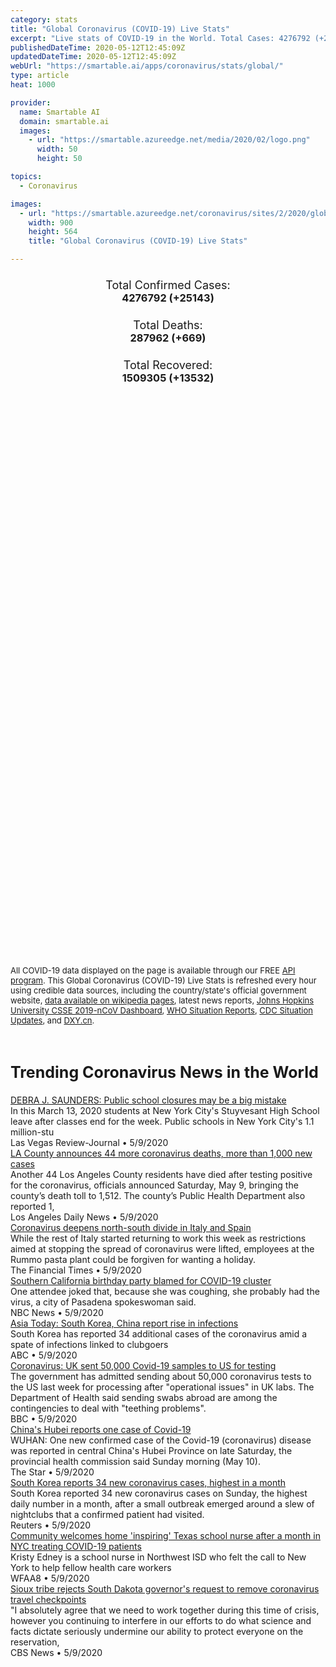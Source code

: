 ```yaml
---
category: stats
title: "Global Coronavirus (COVID-19) Live Stats"
excerpt: "Live stats of COVID-19 in the World. Total Cases: 4276792 (+25143), Deaths: 287962 (+669), Recoveries: 1509305(+13532)."
publishedDateTime: 2020-05-12T12:45:09Z
updatedDateTime: 2020-05-12T12:45:09Z
webUrl: "https://smartable.ai/apps/coronavirus/stats/global/"
type: article
heat: 1000

provider:
  name: Smartable AI
  domain: smartable.ai
  images:
    - url: "https://smartable.azureedge.net/media/2020/02/logo.png"
      width: 50
      height: 50

topics:
  - Coronavirus

images:
  - url: "https://smartable.azureedge.net/coronavirus/sites/2/2020/global.jpg"
    width: 900
    height: 564
    title: "Global Coronavirus (COVID-19) Live Stats"

---
```

<div class="total-stats" style="text-align: center;">
    <h3>
	    <div style="font-size: 18px; font-weight: 400;">Total Confirmed Cases:</div>
	    4276792 (<span class='red'>+25143</span>)
    </h3>
    <h3>
	    <div style="font-size: 18px; font-weight: 400;">Total Deaths:</div>
	    287962 (<span class='red'>+669</span>)
    </h3>
    <h3>
	    <div style="font-size: 18px; font-weight: 400;">Total Recovered:</div>
	    1509305 (<span class='green'>+13532</span>)
    </h3>
</div>

<script type="text/javascript" src="https://www.gstatic.com/charts/loader.js"></script>

<div id="time_series_chart" style="width: 100%; height: 400px;"></div>
<script type="text/javascript">
  google.charts.load('current', {'packages':['corechart']});
  google.charts.setOnLoadCallback(drawChart);
  function drawChart() {
    var data = google.visualization.arrayToDataTable([
      ['Date', 'Total Cases', 'Total Deaths', 'Total Recovered'],
      ['1/22/2020', 554, 17, 28],['1/23/2020', 653, 18, 30],['1/24/2020', 941, 26, 36],['1/25/2020', 1434, 42, 39],['1/26/2020', 2118, 56, 52],['1/27/2020', 2927, 82, 61],['1/28/2020', 5578, 131, 107],['1/29/2020', 6166, 133, 126],['1/30/2020', 8233, 171, 143],['1/31/2020', 9927, 213, 222],['2/1/2020', 12037, 259, 284],['2/2/2020', 16787, 362, 471],['2/3/2020', 19881, 426, 623],['2/4/2020', 23892, 492, 852],['2/5/2020', 27635, 564, 1121],['2/6/2020', 30794, 634, 1487],['2/7/2020', 34391, 719, 2011],['2/8/2020', 37120, 806, 2614],['2/9/2020', 40150, 906, 3244],['2/10/2020', 42762, 1013, 3944],['2/11/2020', 44802, 1113, 4683],['2/12/2020', 45221, 1118, 5151],['2/13/2020', 60368, 1371, 6295],['2/14/2020', 66885, 1523, 8054],['2/15/2020', 69030, 1666, 9395],['2/16/2020', 71224, 1770, 10865],['2/17/2020', 73258, 1868, 12583],['2/18/2020', 75136, 2007, 14352],['2/19/2020', 75639, 2122, 16121],['2/20/2020', 76197, 2247, 18178],['2/21/2020', 76819, 2251, 18890],['2/22/2020', 78572, 2458, 22886],['2/23/2020', 78958, 2469, 23394],['2/24/2020', 79561, 2629, 25228],['2/25/2020', 80406, 2708, 27906],['2/26/2020', 81379, 2770, 30387],['2/27/2020', 82736, 2814, 33280],['2/28/2020', 84102, 2872, 36714],['2/29/2020', 85999, 2941, 39785],['3/1/2020', 88356, 2996, 42719],['3/2/2020', 90293, 3085, 45605],['3/3/2020', 92824, 3160, 48231],['3/4/2020', 95097, 3254, 51173],['3/5/2020', 97859, 3348, 53799],['3/6/2020', 101759, 3460, 55867],['3/7/2020', 105796, 3558, 58361],['3/8/2020', 109758, 3802, 60714],['3/9/2020', 113471, 3988, 62514],['3/10/2020', 118139, 4262, 64406],['3/11/2020', 125774, 4611, 67010],['3/12/2020', 134155, 4976, 69079],['3/13/2020', 145731, 5436, 72505],['3/14/2020', 156873, 5839, 75893],['3/15/2020', 168668, 6516, 77708],['3/16/2020', 182807, 7171, 79832],['3/17/2020', 198674, 7989, 82706],['3/18/2020', 219190, 8966, 85729],['3/19/2020', 245687, 10047, 88425],['3/20/2020', 276386, 11419, 91929],['3/21/2020', 308268, 13073, 95621],['3/22/2020', 339251, 14721, 99048],['3/23/2020', 381628, 16555, 101556],['3/24/2020', 423197, 18924, 108468],['3/25/2020', 472164, 21316, 114588],['3/26/2020', 533644, 24090, 122334],['3/27/2020', 597501, 27375, 131107],['3/28/2020', 665002, 30854, 139541],['3/29/2020', 737292, 34525, 148096],['3/30/2020', 798302, 38268, 160899],['3/31/2020', 869454, 42725, 172531],['4/1/2020', 952771, 47787, 194713],['4/2/2020', 1031327, 53664, 211805],['4/3/2020', 1113671, 59390, 226513],['4/4/2020', 1194673, 65238, 246752],['4/5/2020', 1267735, 69973, 262634],['4/6/2020', 1338712, 75318, 284387],['4/7/2020', 1414326, 82609, 300646],['4/8/2020', 1500008, 88960, 328788],['4/9/2020', 1585405, 96185, 355165],['4/10/2020', 1680140, 103299, 377401],['4/11/2020', 1756993, 109372, 404474],['4/12/2020', 1854028, 114771, 435166],['4/13/2020', 1924537, 120225, 457636],['4/14/2020', 1999887, 127273, 493610],['4/15/2020', 2080939, 135079, 510922],['4/16/2020', 2176752, 143552, 548174],['4/17/2020', 2266531, 154821, 566644],['4/18/2020', 2343146, 161474, 593739],['4/19/2020', 2421344, 165969, 620803],['4/20/2020', 2495422, 171256, 647153],['4/21/2020', 2568640, 178042, 681610],['4/22/2020', 2646686, 184795, 708870],['4/23/2020', 2734566, 191441, 737543],['4/24/2020', 2832547, 197889, 786066],['4/25/2020', 2926221, 203740, 833231],['4/26/2020', 2999132, 207389, 877022],['4/27/2020', 3069410, 212101, 916866],['4/28/2020', 3144395, 218224, 952107],['4/29/2020', 3223810, 228560, 995771],['4/30/2020', 3309963, 234269, 1033606],['5/1/2020', 3393481, 239302, 1070466],['5/2/2020', 3483205, 244858, 1110695],['5/3/2020', 3564075, 248556, 1142380],['5/4/2020', 3640979, 252726, 1183660],['5/5/2020', 3721548, 258245, 1218567],['5/6/2020', 3816803, 264918, 1277832],['5/7/2020', 3913723, 270537, 1317352],['5/8/2020', 4010649, 276018, 1358428],['5/9/2020', 4097330, 280282, 1411984],['5/10/2020', 4176646, 283728, 1462759],['5/11/2020', 4251649, 287293, 1495773],['5/12/2020', 4276792, 287962, 1509305],
    ]);
    var options = {
      curveType: 'none',
      chartArea: {'width': '80%', 'height': '80%'},
      legend: { position: 'top' },
      lineWidth: 5,
      colors: ['#f60109', '#444444', '#81B71F']
    };
    var chart = new google.visualization.LineChart(document.getElementById('time_series_chart'));
    chart.draw(data, options);
  }
</script>

<div id="geo_chart" style="width: 100%; height: 500px;"></div>
<script type="text/javascript">
  google.charts.load('current', {
    'packages':['geochart'],
    'mapsApiKey': 'AIzaSyDk1HhVhLaveyKrUhhHZ5YwzIpEcbdal6U'
  });
  google.charts.setOnLoadCallback(drawRegionsMap);
  function drawRegionsMap() {
    var data = google.visualization.arrayToDataTable([
      ['Location', 'Total Cases', 'Total Deaths'],
      ["Afghanistan", 4963, 127],["Albania", 876, 31],["Algeria", 5891, 507],["Andorra", 755, 48],["Angola", 45, 2],["Anguilla", 3, 0],["Antigua and Barbuda", 25, 3],["Argentina", 6278, 314],["Armenia", 3538, 47],["Aruba", 101, 3],["Australia", 6971, 97],["Austria", 15961, 623],["Azerbaijan", 2589, 32],["Bahamas", 93, 11],["Bahrain", 5409, 9],["Bangladesh", 16660, 250],["Barbados", 84, 7],["Belarus", 23906, 135],["Belgium", 53779, 8761],["Belize", 18, 2],["Benin", 327, 2],["Bermuda", 119, 8],["Bhutan", 11, 0],["Bolivia", 2831, 122],["Bosnia and Herzegovina", 2158, 117],["Botswana", 24, 1],["Brazil", 169594, 11653],["British Virgin Islands", 7, 1],["Brunei", 141, 1],["Bulgaria", 2004, 93],["Burkina Faso", 760, 50],["Burma", 180, 6],["Cabo Verde", 267, 2],["Cambodia", 122, 0],["Cameroon", 2689, 125],["Canada", 71264, 5116],["Cape Verde", 1, 0],["CAR", 1, 0],["Cayman Islands", 84, 1],["Central African Republic", 143, 0],["Chad", 322, 31],["Channel Islands", 546, 41],["Chile", 30063, 323],["China", 84012, 4637],["Colombia", 11613, 479],["Costa Rica", 801, 7],["Cote d'Ivoire", 1730, 21],["Croatia", 2207, 91],["Cruise Ship: Diamond Princess", 712, 13],["Cuba", 1783, 77],["Curacao", 16, 1],["Cyprus", 901, 16],["Czechia", 8177, 283],["Democratic Republic of the Congo", 1024, 41],["Denmark", 10591, 533],["Djibouti", 1227, 3],["Dominica", 16, 0],["Dominican Republic", 10634, 393],["East Timor", 1, 0],["Ecuador", 30298, 2145],["Egypt", 9746, 533],["El Salvador", 998, 18],["Equatorial Guinea", 439, 4],["Eritrea", 39, 0],["Estonia", 1746, 61],["Eswatini", 175, 2],["Ethiopia", 261, 5],["Faeroe Islands", 187, 0],["Faroe Islands", 187, 0],["Fench Guiana", 5, 0],["Fiji", 18, 0],["Finland", 6003, 275],["France", 177423, 26643],["French Guiana", 144, 1],["French Polynesia", 60, 0],["Gabon", 802, 9],["Gambia", 22, 1],["Georgia", 639, 11],["Germany", 172626, 7661],["Ghana", 5127, 22],["Gibraltar", 147, 0],["Greece", 2726, 151],["Greenland", 11, 0],["Grenada", 21, 0],["Guadeloupe", 154, 13],["United States", 1376229, 81535],["Guatemala", 1114, 26],["Guernsey", 1, 0],["Guinea", 2213, 11],["Guinea-Bissau", 761, 3],["Guyana", 109, 10],["Haiti", 209, 16],["Holy See", 12, 0],["Honduras", 2100, 116],["Hungary", 3313, 425],["Iceland", 1801, 10],["India", 71441, 2310],["Indonesia", 14749, 1007],["Iran", 110767, 6733],["Iraq", 2818, 110],["Ireland", 23135, 1467],["Isle of Man", 330, 23],["Israel", 16526, 258],["Italy", 219814, 30739],["Jamaica", 505, 9],["Japan", 15847, 633],["Jersey", 2, 0],["Jordan", 562, 9],["Kazakhstan", 5279, 32],["Kenya", 700, 33],["Kosovo", 884, 28],["Kuwait", 10277, 75],["Kyrgyzstan", 1037, 12],["Laos", 19, 0],["Latvia", 950, 18],["Lebanon", 870, 26],["Liberia", 211, 20],["Libya", 64, 3],["Liechtenstein", 82, 1],["Lithuania", 1491, 50],["Luxembourg", 3888, 101],["Madagascar", 193, 0],["Malaysia", 6742, 109],["Maldives", 897, 3],["Mali", 712, 39],["Malta", 506, 5],["Martinique", 187, 14],["Mauritania", 8, 1],["Mauritius", 334, 10],["Mayotte", 1023, 11],["Mexico", 36327, 3573],["Moldova", 4995, 175],["Monaco", 96, 4],["Mongolia", 42, 0],["Montenegro", 324, 9],["Montserrat", 11, 1],["Morocco", 6380, 188],["Mozambique", 103, 0],["MS Zaandam", 9, 2],["Myanmar", 180, 6],["Namibia", 16, 0],["Nepal", 191, 0],["Netherlands", 42984, 5510],["New Caledonia", 18, 0],["New Zealand", 1497, 21],["Nicaragua", 16, 5],["Niger", 832, 46],["Nigeria", 4641, 150],["North Macedonia", 1664, 91],["Norway", 8132, 224],["Oman", 3721, 17],["Pakistan", 32674, 724],["Palestine", 375, 4],["Panama", 8616, 249],["Papua New Guinea", 8, 0],["Paraguay", 724, 10],["Peru", 68822, 1961],["Philippines", 11350, 751],["Poland", 16561, 827],["Portugal", 27913, 1163],["Qatar", 25149, 14],["Republic of the Congo", 333, 11],["Reunion", 436, 0],["Romania", 15778, 991],["Russia", 232243, 2116],["Rwanda", 285, 0],["Saint Barthelemy", 6, 0],["Saint Kitts and Nevis", 15, 0],["Saint Lucia", 18, 0],["Saint Martin", 39, 3],["Saint Vincent and the Grenadines", 17, 0],["San Marino", 638, 41],["Saudi Arabia", 41014, 255],["Senegal", 1886, 19],["Serbia", 10176, 218],["Seychelles", 11, 0],["Singapore", 24671, 21],["Sint Maarten", 76, 15],["Slovakia", 1465, 27],["Slovenia", 1461, 102],["Somalia", 1089, 52],["South Africa", 11350, 206],["South Korea", 10936, 258],["Spain", 269520, 26920],["Sri Lanka", 869, 9],["Sudan", 1526, 74],["Suriname", 10, 1],["Sweden", 27272, 3313],["Switzerland", 30380, 1857],["Syria", 47, 5],["Taiwan", 440, 7],["Tanzania", 509, 21],["Thailand", 3017, 56],["The Bahamas", 93, 11],["The Gambia", 22, 1],["Timor-Leste", 24, 0],["Togo", 181, 11],["Trinidad and Tobago", 116, 8],["Tunisia", 1032, 45],["Turkey", 139771, 3841],["Turks and Caicos", 12, 1],["Turks and Caicos Islands", 12, 1],["Uganda", 122, 0],["Ukraine", 16023, 425],["United Arab Emirates", 19661, 203],["United Kingdom", 223060, 32065],["Uruguay", 711, 19],["Uzbekistan", 2509, 10],["Venezuela", 422, 16],["Vietnam", 288, 0],["West Bank and Gaza", 495, 4],["Zambia", 267, 7],["Zimbabwe", 40, 4],["Sierra Leone", 338, 19],["Burundi", 15, 1],["Caribbean Netherlands", 6, 0],["Malawi", 57, 3],["Falkland Islands", 13, 0],["Western Sahara", 6, 0],["Saint Pierre Miquelon", 1, 0],["South Sudan", 156, 0],["Sao Tome and Principe", 208, 5],["Yemen", 56, 9],["Falkland Islands (Malvinas)", 13, 0],["Saint Pierre and Miquelon", 1, 0],["Tajikistan", 661, 21],["Comoros", 11, 1],
    ]);
    var options = {
      backgroundColor: {fill:'transparent',stroke:'#FFF' ,strokeWidth:0 }, 
      region: 'world', 
      resolution: 'countries',
      colorAxis: {
          colors: ['#ED9CA1', '#f60109', '#7A0109']
      }
    };
    var chart = new google.visualization.GeoChart(document.getElementById('geo_chart'));
    chart.draw(data, options);
  };
</script>

<div id="geo_table"></div>
<script type="text/javascript">
  google.charts.load('current', {'packages':['table']});
  google.charts.setOnLoadCallback(drawTable);
  function drawTable() {
    var data = new google.visualization.DataTable();
    data.addColumn('string', 'Location');
    data.addColumn('number', 'Total Cases');
    data.addColumn('number', 'New Cases');
    data.addColumn('number', 'Active Cases');
    data.addColumn('number', 'Total Deaths');
    data.addColumn('number', 'New Deaths');
    data.addColumn('number', 'Total Recovered');
    data.addRows([
      [{v:"Afghanistan", f:"Afghanistan"}, 4963, 276, 4226, 127, 5, 610],[{v:"Albania", f:"Albania"}, 876, 4, 163, 31, 0, 682],[{v:"Algeria", f:"Algeria"}, 5891, 0, 2543, 507, 0, 2841],[{v:"Andorra", f:"Andorra"}, 755, 0, 157, 48, 0, 550],[{v:"Angola", f:"Angola"}, 45, 0, 30, 2, 0, 13],[{v:"Anguilla", f:"Anguilla"}, 3, 0, 0, 0, 0, 3],[{v:"Antigua and Barbuda", f:"Antigua and Barbuda"}, 25, 0, 3, 3, 0, 19],[{v:"Argentina", f:"Argentina"}, 6278, 0, 4127, 314, 0, 1837],[{v:"Armenia", f:"Armenia"}, 3538, 146, 2061, 47, 1, 1430],[{v:"Aruba", f:"Aruba"}, 101, 0, 9, 3, 0, 89],[{v:"Australia", f:"<a href='https://smartable.ai/apps/coronavirus/stats/australia/'>Australia</a>"}, 6971, 0, 643, 97, 0, 6231],[{v:"Austria", f:"Austria"}, 15961, 79, 1190, 623, 3, 14148],[{v:"Azerbaijan", f:"Azerbaijan"}, 2589, 0, 877, 32, 0, 1680],[{v:"Bahamas", f:"Bahamas"}, 93, 0, 43, 11, 0, 39],[{v:"Bahrain", f:"Bahrain"}, 5409, 173, 3218, 9, 1, 2182],[{v:"Bangladesh", f:"Bangladesh"}, 16660, 969, 13263, 250, 11, 3147],[{v:"Barbados", f:"Barbados"}, 84, 0, 20, 7, 0, 57],[{v:"Belarus", f:"Belarus"}, 23906, 0, 17240, 135, 0, 6531],[{v:"Belgium", f:"Belgium"}, 53779, 330, 31286, 8761, 54, 13732],[{v:"Belize", f:"Belize"}, 18, 0, 0, 2, 0, 16],[{v:"Benin", f:"Benin"}, 327, 8, 249, 2, 0, 76],[{v:"Bermuda", f:"Bermuda"}, 119, 0, 45, 8, 0, 66],[{v:"Bhutan", f:"Bhutan"}, 11, 0, 6, 0, 0, 5],[{v:"Bolivia", f:"Bolivia"}, 2831, 0, 2410, 122, 0, 299],[{v:"Bosnia and Herzegovina", f:"Bosnia and Herzegovina"}, 2158, 17, 873, 117, 4, 1168],[{v:"Botswana", f:"Botswana"}, 24, 0, 11, 1, 0, 12],[{v:"Brazil", f:"Brazil"}, 169594, 0, 90557, 11653, 0, 67384],[{v:"British Virgin Islands", f:"British Virgin Islands"}, 7, 0, 2, 1, 0, 4],[{v:"Brunei", f:"Brunei"}, 141, 0, 6, 1, 0, 134],[{v:"Bulgaria", f:"Bulgaria"}, 2004, 0, 1435, 93, 0, 476],[{v:"Burkina Faso", f:"Burkina Faso"}, 760, 0, 126, 50, 0, 584],[{v:"Burma", f:"Burma"}, 180, 0, 100, 6, 0, 74],[{v:"Cabo Verde", f:"Cabo Verde"}, 267, 7, 207, 2, 0, 58],[{v:"Cambodia", f:"Cambodia"}, 122, 0, 1, 0, 0, 121],[{v:"Cameroon", f:"Cameroon"}, 2689, 0, 1040, 125, 0, 1524],[{v:"Canada", f:"<a href='https://smartable.ai/apps/coronavirus/stats/canada/'>Canada</a>"}, 71264, 0, 57938, 5116, 0, 8210],[{v:"Cape Verde", f:"Cape Verde"}, 1, 0, 1, 0, 0, 0],[{v:"CAR", f:"CAR"}, 1, 0, 1, 0, 0, 0],[{v:"Cayman Islands", f:"Cayman Islands"}, 84, 0, 36, 1, 0, 47],[{v:"Central African Republic", f:"Central African Republic"}, 143, 0, 133, 0, 0, 10],[{v:"Chad", f:"Chad"}, 322, 0, 238, 31, 0, 53],[{v:"Channel Islands", f:"Channel Islands"}, 546, 0, 53, 41, 0, 452],[{v:"Chile", f:"Chile"}, 30063, 0, 16135, 323, 0, 13605],[{v:"China", f:"<a href='https://smartable.ai/apps/coronavirus/stats/china/'>China</a>"}, 84012, 0, 0, 4637, 0, 80046],[{v:"Colombia", f:"Colombia"}, 11613, 0, 8309, 479, 0, 2825],[{v:"Costa Rica", f:"Costa Rica"}, 801, 0, 277, 7, 0, 517],[{v:"Cote d'Ivoire", f:"Cote d'Ivoire"}, 1730, 0, 891, 21, 0, 818],[{v:"Croatia", f:"Croatia"}, 2207, 11, 308, 91, 0, 1808],[{v:"Cruise Ship: Diamond Princess", f:"Cruise Ship: Diamond Princess"}, 712, 0, 48, 13, 0, 651],[{v:"Cuba", f:"Cuba"}, 1783, 0, 477, 77, 0, 1229],[{v:"Curacao", f:"Curacao"}, 16, 0, 1, 1, 0, 14],[{v:"Cyprus", f:"Cyprus"}, 901, 0, 484, 16, 0, 401],[{v:"Czechia", f:"Czechia"}, 8177, 0, 3156, 283, 0, 4738],[{v:"Democratic Republic of the Congo", f:"Democratic Republic of the Congo"}, 1024, 0, 842, 41, 0, 141],[{v:"Denmark", f:"Denmark"}, 10591, 78, 1730, 533, 0, 8328],[{v:"Djibouti", f:"Djibouti"}, 1227, 0, 352, 3, 0, 872],[{v:"Dominica", f:"Dominica"}, 16, 0, 1, 0, 0, 15],[{v:"Dominican Republic", f:"Dominican Republic"}, 10634, 0, 7371, 393, 0, 2870],[{v:"East Timor", f:"East Timor"}, 1, 0, 1, 0, 0, 0],[{v:"Ecuador", f:"Ecuador"}, 30298, 0, 24720, 2145, 0, 3433],[{v:"Egypt", f:"Egypt"}, 9746, 0, 7041, 533, 0, 2172],[{v:"El Salvador", f:"El Salvador"}, 998, 0, 631, 18, 0, 349],[{v:"Equatorial Guinea", f:"Equatorial Guinea"}, 439, 0, 422, 4, 0, 13],[{v:"Eritrea", f:"Eritrea"}, 39, 0, 1, 0, 0, 38],[{v:"Estonia", f:"Estonia"}, 1746, 5, 908, 61, 0, 777],[{v:"Eswatini", f:"Eswatini"}, 175, 0, 145, 2, 0, 28],[{v:"Ethiopia", f:"Ethiopia"}, 261, 11, 150, 5, 0, 106],[{v:"Faeroe Islands", f:"Faeroe Islands"}, 187, 0, 0, 0, 0, 187],[{v:"Faroe Islands", f:"Faroe Islands"}, 187, 0, 0, 0, 0, 187],[{v:"Fench Guiana", f:"Fench Guiana"}, 5, 0, 5, 0, 0, 0],[{v:"Fiji", f:"Fiji"}, 18, 0, 4, 0, 0, 14],[{v:"Finland", f:"Finland"}, 6003, 19, 1428, 275, 4, 4300],[{v:"France", f:"<a href='https://smartable.ai/apps/coronavirus/stats/france/'>France</a>"}, 177423, 0, 94056, 26643, 0, 56724],[{v:"French Guiana", f:"French Guiana"}, 144, 0, 21, 1, 0, 122],[{v:"French Polynesia", f:"French Polynesia"}, 60, 0, 4, 0, 0, 56],[{v:"Gabon", f:"Gabon"}, 802, 0, 666, 9, 0, 127],[{v:"Gambia", f:"Gambia"}, 22, 0, 11, 1, 0, 10],[{v:"Georgia", f:"<a href='https://smartable.ai/apps/coronavirus/stats/us-ga/'>Georgia</a>"}, 639, 0, 279, 11, 0, 349],[{v:"Germany", f:"<a href='https://smartable.ai/apps/coronavirus/stats/germany/'>Germany</a>"}, 172626, 50, 17765, 7661, 0, 147200],[{v:"Ghana", f:"Ghana"}, 5127, 427, 4611, 22, 0, 494],[{v:"Gibraltar", f:"Gibraltar"}, 147, 0, 4, 0, 0, 143],[{v:"Greece", f:"Greece"}, 2726, 0, 1201, 151, 0, 1374],[{v:"Greenland", f:"Greenland"}, 11, 0, 0, 0, 0, 11],[{v:"Grenada", f:"Grenada"}, 21, 0, 8, 0, 0, 13],[{v:"Guadeloupe", f:"Guadeloupe"}, 154, 0, 37, 13, 0, 104],[{v:"United States", f:"<a href='https://smartable.ai/apps/coronavirus/stats/us/'>United States</a>"}, 1376229, 0, 1042501, 81535, 0, 252193],[{v:"Guatemala", f:"Guatemala"}, 1114, 0, 977, 26, 0, 111],[{v:"Guernsey", f:"Guernsey"}, 1, 0, 1, 0, 0, 0],[{v:"Guinea", f:"Guinea"}, 2213, 67, 1431, 11, 0, 771],[{v:"Guinea-Bissau", f:"Guinea-Bissau"}, 761, 0, 732, 3, 0, 26],[{v:"Guyana", f:"Guyana"}, 109, 0, 63, 10, 0, 36],[{v:"Haiti", f:"Haiti"}, 209, 0, 176, 16, 0, 17],[{v:"Holy See", f:"Holy See"}, 12, 0, 10, 0, 0, 2],[{v:"Honduras", f:"Honduras"}, 2100, 0, 1778, 116, 0, 206],[{v:"Hungary", f:"Hungary"}, 3313, 0, 1881, 425, 0, 1007],[{v:"Iceland", f:"Iceland"}, 1801, 0, 18, 10, 0, 1773],[{v:"India", f:"<a href='https://smartable.ai/apps/coronavirus/stats/india/'>India</a>"}, 71441, 614, 46082, 2310, 16, 23049],[{v:"Indonesia", f:"Indonesia"}, 14749, 484, 10679, 1007, 16, 3063],[{v:"Iran", f:"<a href='https://smartable.ai/apps/coronavirus/stats/iran/'>Iran</a>"}, 110767, 1481, 15677, 6733, 48, 88357],[{v:"Iraq", f:"Iraq"}, 2818, 0, 918, 110, 0, 1790],[{v:"Ireland", f:"Ireland"}, 23135, 0, 4558, 1467, 0, 17110],[{v:"Isle of Man", f:"Isle of Man"}, 330, 0, 36, 23, 0, 271],[{v:"Israel", f:"Israel"}, 16526, 20, 4312, 258, 0, 11956],[{v:"Italy", f:"<a href='https://smartable.ai/apps/coronavirus/stats/italy/'>Italy</a>"}, 219814, 0, 82488, 30739, 0, 106587],[{v:"Jamaica", f:"Jamaica"}, 505, 0, 406, 9, 0, 90],[{v:"Japan", f:"<a href='https://smartable.ai/apps/coronavirus/stats/japan/'>Japan</a>"}, 15847, 0, 6921, 633, 0, 8293],[{v:"Jersey", f:"Jersey"}, 2, 0, 2, 0, 0, 0],[{v:"Jordan", f:"Jordan"}, 562, 0, 163, 9, 0, 390],[{v:"Kazakhstan", f:"Kazakhstan"}, 5279, 39, 3139, 32, 0, 2108],[{v:"Kenya", f:"Kenya"}, 700, 0, 416, 33, 0, 251],[{v:"Kosovo", f:"Kosovo"}, 884, 0, 201, 28, 0, 655],[{v:"Kuwait", f:"Kuwait"}, 10277, 991, 7101, 75, 10, 3101],[{v:"Kyrgyzstan", f:"Kyrgyzstan"}, 1037, 0, 316, 12, 0, 709],[{v:"Laos", f:"Laos"}, 19, 0, 6, 0, 0, 13],[{v:"Latvia", f:"Latvia"}, 950, 4, 305, 18, 0, 627],[{v:"Lebanon", f:"Lebanon"}, 870, 11, 610, 26, 0, 234],[{v:"Liberia", f:"Liberia"}, 211, 0, 106, 20, 0, 85],[{v:"Libya", f:"Libya"}, 64, 0, 33, 3, 0, 28],[{v:"Liechtenstein", f:"Liechtenstein"}, 82, 0, 26, 1, 0, 55],[{v:"Lithuania", f:"Lithuania"}, 1491, 6, 591, 50, 0, 850],[{v:"Luxembourg", f:"Luxembourg"}, 3888, 0, 185, 101, 0, 3602],[{v:"Madagascar", f:"Madagascar"}, 193, 0, 92, 0, 0, 101],[{v:"Malaysia", f:"Malaysia"}, 6742, 16, 1410, 109, 0, 5223],[{v:"Maldives", f:"Maldives"}, 897, 0, 865, 3, 0, 29],[{v:"Mali", f:"Mali"}, 712, 0, 296, 39, 0, 377],[{v:"Malta", f:"Malta"}, 506, 3, 67, 5, 0, 434],[{v:"Martinique", f:"Martinique"}, 187, 0, 82, 14, 0, 91],[{v:"Mauritania", f:"Mauritania"}, 8, 0, 1, 1, 0, 6],[{v:"Mauritius", f:"Mauritius"}, 334, 0, 2, 10, 0, 322],[{v:"Mayotte", f:"Mayotte"}, 1023, 0, 520, 11, 0, 492],[{v:"Mexico", f:"Mexico"}, 36327, 0, 9654, 3573, 0, 23100],[{v:"Moldova", f:"Moldova"}, 4995, 0, 2840, 175, 0, 1980],[{v:"Monaco", f:"Monaco"}, 96, 0, 7, 4, 0, 85],[{v:"Mongolia", f:"Mongolia"}, 42, 0, 27, 0, 0, 15],[{v:"Montenegro", f:"Montenegro"}, 324, 0, 21, 9, 0, 294],[{v:"Montserrat", f:"Montserrat"}, 11, 0, 2, 1, 0, 8],[{v:"Morocco", f:"Morocco"}, 6380, 99, 3262, 188, 0, 2930],[{v:"Mozambique", f:"Mozambique"}, 103, 0, 69, 0, 0, 34],[{v:"MS Zaandam", f:"MS Zaandam"}, 9, 0, 7, 2, 0, 0],[{v:"Myanmar", f:"Myanmar"}, 180, 0, 100, 6, 0, 74],[{v:"Namibia", f:"Namibia"}, 16, 0, 5, 0, 0, 11],[{v:"Nepal", f:"Nepal"}, 191, 57, 158, 0, 0, 33],[{v:"Netherlands", f:"<a href='https://smartable.ai/apps/coronavirus/stats/netherlands/'>Netherlands</a>"}, 42984, 196, 37224, 5510, 54, 250],[{v:"New Caledonia", f:"New Caledonia"}, 18, 0, 0, 0, 0, 18],[{v:"New Zealand", f:"New Zealand"}, 1497, 0, 78, 21, 0, 1398],[{v:"Nicaragua", f:"Nicaragua"}, 16, 0, 4, 5, 0, 7],[{v:"Niger", f:"Niger"}, 832, 0, 149, 46, 0, 637],[{v:"Nigeria", f:"Nigeria"}, 4641, 0, 3589, 150, 0, 902],[{v:"North Macedonia", f:"North Macedonia"}, 1664, 0, 373, 91, 0, 1200],[{v:"Norway", f:"Norway"}, 8132, 0, 7876, 224, 0, 32],[{v:"Oman", f:"Oman"}, 3721, 148, 2454, 17, 0, 1250],[{v:"Pakistan", f:"Pakistan"}, 32674, 593, 23395, 724, 18, 8555],[{v:"Palestine", f:"Palestine"}, 375, 0, 55, 4, 0, 316],[{v:"Panama", f:"Panama"}, 8616, 0, 3680, 249, 0, 4687],[{v:"Papua New Guinea", f:"Papua New Guinea"}, 8, 0, 0, 0, 0, 8],[{v:"Paraguay", f:"Paraguay"}, 724, 0, 544, 10, 0, 170],[{v:"Peru", f:"Peru"}, 68822, 0, 44455, 1961, 0, 22406],[{v:"Philippines", f:"Philippines"}, 11350, 264, 8493, 751, 25, 2106],[{v:"Poland", f:"Poland"}, 16561, 235, 9603, 827, 16, 6131],[{v:"Portugal", f:"Portugal"}, 27913, 234, 23737, 1163, 19, 3013],[{v:"Qatar", f:"Qatar"}, 25149, 1526, 22116, 14, 0, 3019],[{v:"Republic of the Congo", f:"Republic of the Congo"}, 333, 0, 269, 11, 0, 53],[{v:"Reunion", f:"Reunion"}, 436, 0, 82, 0, 0, 354],[{v:"Romania", f:"Romania"}, 15778, 190, 7102, 991, 9, 7685],[{v:"Russia", f:"Russia"}, 232243, 10899, 186615, 2116, 107, 43512],[{v:"Rwanda", f:"Rwanda"}, 285, 0, 135, 0, 0, 150],[{v:"Saint Barthelemy", f:"Saint Barthelemy"}, 6, 0, 0, 0, 0, 6],[{v:"Saint Kitts and Nevis", f:"Saint Kitts and Nevis"}, 15, 0, 1, 0, 0, 14],[{v:"Saint Lucia", f:"Saint Lucia"}, 18, 0, 1, 0, 0, 17],[{v:"Saint Martin", f:"Saint Martin"}, 39, 0, 6, 3, 0, 30],[{v:"Saint Vincent and the Grenadines", f:"Saint Vincent and the Grenadines"}, 17, 0, 8, 0, 0, 9],[{v:"San Marino", f:"San Marino"}, 638, 1, 436, 41, 0, 161],[{v:"Saudi Arabia", f:"Saudi Arabia"}, 41014, 0, 28022, 255, 0, 12737],[{v:"Senegal", f:"Senegal"}, 1886, 0, 1152, 19, 0, 715],[{v:"Serbia", f:"Serbia"}, 10176, 0, 6668, 218, 0, 3290],[{v:"Seychelles", f:"Seychelles"}, 11, 0, 1, 0, 0, 10],[{v:"Singapore", f:"<a href='https://smartable.ai/apps/coronavirus/stats/singapore/'>Singapore</a>"}, 24671, 849, 21425, 21, 0, 3225],[{v:"Sint Maarten", f:"Sint Maarten"}, 76, 0, 15, 15, 0, 46],[{v:"Slovakia", f:"Slovakia"}, 1465, 8, 455, 27, 1, 983],[{v:"Slovenia", f:"Slovenia"}, 1461, 1, 1100, 102, 0, 259],[{v:"Somalia", f:"Somalia"}, 1089, 0, 916, 52, 0, 121],[{v:"South Africa", f:"South Africa"}, 11350, 698, 6787, 206, 0, 4357],[{v:"South Korea", f:"<a href='https://smartable.ai/apps/coronavirus/stats/south-korea/'>South Korea</a>"}, 10936, 0, 1008, 258, 0, 9670],[{v:"Spain", f:"<a href='https://smartable.ai/apps/coronavirus/stats/spain/'>Spain</a>"}, 269520, 1377, 62130, 26920, 176, 180470],[{v:"Sri Lanka", f:"Sri Lanka"}, 869, 0, 494, 9, 0, 366],[{v:"Sudan", f:"Sudan"}, 1526, 0, 1290, 74, 0, 162],[{v:"Suriname", f:"Suriname"}, 10, 0, 0, 1, 0, 9],[{v:"Sweden", f:"<a href='https://smartable.ai/apps/coronavirus/stats/sweden/'>Sweden</a>"}, 27272, 602, 18988, 3313, 57, 4971],[{v:"Switzerland", f:"<a href='https://smartable.ai/apps/coronavirus/stats/switzerland/'>Switzerland</a>"}, 30380, 36, 1723, 1857, 12, 26800],[{v:"Syria", f:"Syria"}, 47, 0, 13, 5, 0, 29],[{v:"Taiwan", f:"Taiwan"}, 440, 0, 61, 7, 0, 372],[{v:"Tanzania", f:"Tanzania"}, 509, 0, 305, 21, 0, 183],[{v:"Thailand", f:"Thailand"}, 3017, 0, 163, 56, 0, 2798],[{v:"The Bahamas", f:"The Bahamas"}, 93, 0, 43, 11, 0, 39],[{v:"The Gambia", f:"The Gambia"}, 22, 0, 11, 1, 0, 10],[{v:"Timor-Leste", f:"Timor-Leste"}, 24, 0, 3, 0, 0, 21],[{v:"Togo", f:"Togo"}, 181, 0, 81, 11, 0, 89],[{v:"Trinidad and Tobago", f:"Trinidad and Tobago"}, 116, 0, 1, 8, 0, 107],[{v:"Tunisia", f:"Tunisia"}, 1032, 0, 260, 45, 0, 727],[{v:"Turkey", f:"Turkey"}, 139771, 0, 40150, 3841, 0, 95780],[{v:"Turks and Caicos", f:"Turks and Caicos"}, 12, 0, 3, 1, 0, 8],[{v:"Turks and Caicos Islands", f:"Turks and Caicos Islands"}, 12, 0, 3, 1, 0, 8],[{v:"Uganda", f:"Uganda"}, 122, 1, 67, 0, 0, 55],[{v:"Ukraine", f:"Ukraine"}, 16023, 0, 12225, 425, 0, 3373],[{v:"United Arab Emirates", f:"United Arab Emirates"}, 19661, 783, 13446, 203, 2, 6012],[{v:"United Kingdom", f:"<a href='https://smartable.ai/apps/coronavirus/stats/uk/'>United Kingdom</a>"}, 223060, 0, 190651, 32065, 0, 344],[{v:"Uruguay", f:"Uruguay"}, 711, 0, 169, 19, 0, 523],[{v:"Uzbekistan", f:"Uzbekistan"}, 2509, 0, 511, 10, 0, 1988],[{v:"Venezuela", f:"Venezuela"}, 422, 0, 201, 16, 0, 205],[{v:"Vietnam", f:"Vietnam"}, 288, 0, 36, 0, 0, 252],[{v:"West Bank and Gaza", f:"West Bank and Gaza"}, 495, 0, 175, 4, 0, 316],[{v:"Zambia", f:"Zambia"}, 267, 0, 143, 7, 0, 117],[{v:"Zimbabwe", f:"Zimbabwe"}, 40, 0, 27, 4, 0, 9],[{v:"Sierra Leone", f:"Sierra Leone"}, 338, 0, 247, 19, 0, 72],[{v:"Burundi", f:"Burundi"}, 15, 0, 7, 1, 0, 7],[{v:"Caribbean Netherlands", f:"Caribbean Netherlands"}, 6, 0, 6, 0, 0, 0],[{v:"Malawi", f:"Malawi"}, 57, 0, 30, 3, 0, 24],[{v:"Falkland Islands", f:"Falkland Islands"}, 13, 0, 0, 0, 0, 13],[{v:"Western Sahara", f:"Western Sahara"}, 6, 0, 0, 0, 0, 6],[{v:"Saint Pierre Miquelon", f:"Saint Pierre Miquelon"}, 1, 0, 0, 0, 0, 1],[{v:"South Sudan", f:"South Sudan"}, 156, 0, 154, 0, 0, 2],[{v:"Sao Tome and Principe", f:"Sao Tome and Principe"}, 208, 0, 199, 5, 0, 4],[{v:"Yemen", f:"Yemen"}, 56, 0, 46, 9, 0, 1],[{v:"Falkland Islands (Malvinas)", f:"Falkland Islands (Malvinas)"}, 13, 0, 0, 0, 0, 13],[{v:"Saint Pierre and Miquelon", f:"Saint Pierre and Miquelon"}, 1, 0, 0, 0, 0, 1],[{v:"Tajikistan", f:"Tajikistan"}, 661, 0, 640, 21, 0, 0],[{v:"Comoros", f:"Comoros"}, 11, 0, 10, 1, 0, 0],
    ]);
    data.setProperty(0, 0, 'style', 'min-width:100px');
    var table = new google.visualization.Table(document.getElementById('geo_table'));
    table.draw(data, {allowHtml: true, sortColumn: 2, sortAscending: false, width: '660px', height: '100%'});
  }
</script>

<span style="font-size: 13px">All COVID-19 data displayed on the page is available through our FREE <a href="https://developer.smartable.ai">API program</a>. This Global Coronavirus (COVID-19) Live Stats is refreshed every hour using credible data sources, including the country/state's official government website, <a href="https://en.wikipedia.org/wiki/2019%E2%80%9320_coronavirus_pandemic" target="_blank">data available on wikipedia pages</a>, latest news reports, <a href="https://systems.jhu.edu/research/public-health/ncov/" target="_blank">Johns Hopkins University CSSE 2019-nCoV Dashboard</a>, <a href="https://www.who.int/emergencies/diseases/novel-coronavirus-2019/situation-reports" target="_blank">WHO Situation Reports</a>, <a href="https://www.cdc.gov/coronavirus/2019-ncov/index.html" target="_blank">CDC Situation Updates</a>, and <a href="https://ncov.dxy.cn/ncovh5/view/pneumonia" target="_blank">DXY.cn</a>.</span>


<h2 id="news" class="center" style="margin-top: 60px; font-size: 25px;">Trending Coronavirus News in the World</h2>
<div class="row">
<div class="col-md-6 col-sm-12">
  <div class="content-card">
	<a href="https://www.reviewjournal.com/opinion/opinion-columns/debra-saunders/debra-j-saunders-public-school-closures-may-be-a-big-mistake-2024988/"><div class="card-image" style="background-image: url(https://www.reviewjournal.com/wp-content/uploads/2020/05/13720800_web1_cmyk_13622881-f3b139580d224e70912de143d76901f4.jpg?w=600)"></div></a>
	<div class="content">
		<div class="card-title"><a href="https://www.reviewjournal.com/opinion/opinion-columns/debra-saunders/debra-j-saunders-public-school-closures-may-be-a-big-mistake-2024988/">DEBRA J. SAUNDERS: Public school closures may be a big mistake</a></div>
		<div class="card-excerpt">In this March 13, 2020  students at New York City's Stuyvesant High School leave after classes end for the week. Public schools in New York City's 1.1 million-stu</div>
		<div class="card-meta">
			<span class="card-provider">Las Vegas Review-Journal</span> • <span class="card-date">5/9/2020</span>
		</div>
	</div>
  </div>
</div>
<div class="col-md-6 col-sm-12">
  <div class="content-card">
	<a href="https://www.dailynews.com/2020/05/09/la-county-announces-44-more-coronavirus-deaths-more-than-1000-new-cases/"><div class="card-image" style="background-image: url(https://www.dailynews.com/wp-content/uploads/2020/05/LDN-L-VIRUS-LA-0313-01-SR-1.jpg?w=1024&h=682)"></div></a>
	<div class="content">
		<div class="card-title"><a href="https://www.dailynews.com/2020/05/09/la-county-announces-44-more-coronavirus-deaths-more-than-1000-new-cases/">LA County announces 44 more coronavirus deaths, more than 1,000 new cases</a></div>
		<div class="card-excerpt">Another 44 Los Angeles County residents have died after testing positive for the coronavirus, officials announced Saturday, May 9, bringing the county’s death toll to 1,512. The county’s Public Health Department also reported 1,</div>
		<div class="card-meta">
			<span class="card-provider">Los Angeles Daily News</span> • <span class="card-date">5/9/2020</span>
		</div>
	</div>
  </div>
</div>
<div class="col-md-6 col-sm-12">
  <div class="content-card">
	<a href="https://www.ft.com/content/6c2ad256-9452-4480-9d98-2444b07675d4"><div class="card-image" style="background-image: url(https://www.ft.com/__origami/service/image/v2/images/raw/https%3A%2F%2Fd1e00ek4ebabms.cloudfront.net%2Fproduction%2F8e4ceb41-68fe-4f0b-b74b-87500afd027b.jpg?source=google-amp&fit=scale-down&width=500)"></div></a>
	<div class="content">
		<div class="card-title"><a href="https://www.ft.com/content/6c2ad256-9452-4480-9d98-2444b07675d4">Coronavirus deepens north-south divide in Italy and Spain</a></div>
		<div class="card-excerpt">While the rest of Italy started returning to work this week as restrictions aimed at stopping the spread of coronavirus were lifted, employees at the Rummo pasta plant could be forgiven for wanting a holiday.</div>
		<div class="card-meta">
			<span class="card-provider">The Financial Times</span> • <span class="card-date">5/9/2020</span>
		</div>
	</div>
  </div>
</div>
<div class="col-md-6 col-sm-12">
  <div class="content-card">
	<a href="https://www.nbcnews.com/news/us-news/southern-california-birthday-party-blamed-covid-19-cluster-n1203821"><div class="card-image" style="background-image: url(https://media3.s-nbcnews.com/i/newscms/2020_19/3343826/200509-pasadena-al-1700_11d43d196d0261a8dea45051909d77e1.jpg)"></div></a>
	<div class="content">
		<div class="card-title"><a href="https://www.nbcnews.com/news/us-news/southern-california-birthday-party-blamed-covid-19-cluster-n1203821">Southern California birthday party blamed for COVID-19 cluster</a></div>
		<div class="card-excerpt">One attendee joked that, because she was coughing, she probably had the virus, a city of Pasadena spokeswoman said.</div>
		<div class="card-meta">
			<span class="card-provider">NBC News</span> • <span class="card-date">5/9/2020</span>
		</div>
	</div>
  </div>
</div>
<div class="col-md-6 col-sm-12">
  <div class="content-card">
	<a href="https://abcnews.go.com/Health/wireStory/asia-today-south-korea-china-report-rise-infections-70601425"><div class="card-image" style="background-image: url(https://s.abcnews.com/images/Health/WireAP_f55b8e15c6aa41649bd791bbb67ce260_16x9_992.jpg)"></div></a>
	<div class="content">
		<div class="card-title"><a href="https://abcnews.go.com/Health/wireStory/asia-today-south-korea-china-report-rise-infections-70601425">Asia Today: South Korea, China report rise in infections</a></div>
		<div class="card-excerpt">South Korea has reported 34 additional cases of the coronavirus amid a spate of infections linked to clubgoers</div>
		<div class="card-meta">
			<span class="card-provider">ABC</span> • <span class="card-date">5/9/2020</span>
		</div>
	</div>
  </div>
</div>
<div class="col-md-6 col-sm-12">
  <div class="content-card">
	<a href="https://www.bbc.com/news/uk-52603566"><div class="card-image" style="background-image: url(https://ichef.bbci.co.uk/news/1024/cpsprodpb/F6CD/production/_112218136_gettyimages-1210981020.jpg)"></div></a>
	<div class="content">
		<div class="card-title"><a href="https://www.bbc.com/news/uk-52603566">Coronavirus: UK sent 50,000 Covid-19 samples to US for testing</a></div>
		<div class="card-excerpt">The government has admitted sending about 50,000 coronavirus tests to the US last week for processing after "operational issues" in UK labs. The Department of Health said sending swabs abroad are among the contingencies to deal with "teething problems".</div>
		<div class="card-meta">
			<span class="card-provider">BBC</span> • <span class="card-date">5/9/2020</span>
		</div>
	</div>
  </div>
</div>
<div class="col-md-6 col-sm-12">
  <div class="content-card">
	<a href="https://www.thestar.com.my/news/regional/2020/05/10/china039s-hubei-reports-one-case-of-covid-19"><div class="card-image" style="background-image: url(https://apicms.thestar.com.my/uploads/images/2020/05/10/675838.jpg)"></div></a>
	<div class="content">
		<div class="card-title"><a href="https://www.thestar.com.my/news/regional/2020/05/10/china039s-hubei-reports-one-case-of-covid-19">China's Hubei reports one case of Covid-19</a></div>
		<div class="card-excerpt">WUHAN: One new confirmed case of the Covid-19 (coronavirus) disease was reported in central China's Hubei Province on late Saturday, the provincial health commission said Sunday morning (May 10).</div>
		<div class="card-meta">
			<span class="card-provider">The Star</span> • <span class="card-date">5/9/2020</span>
		</div>
	</div>
  </div>
</div>
<div class="col-md-6 col-sm-12">
  <div class="content-card">
	<a href="https://www.reuters.com/article/us-health-coronavirus-southkorea-idUSKBN22M028"><div class="card-image" style="background-image: url(https://s2.reutersmedia.net/resources/r/?m=02&d=20200510&t=2&i=1518074993&w=&fh=545px&fw=&ll=&pl=&sq=&r=LYNXMPEG4902H)"></div></a>
	<div class="content">
		<div class="card-title"><a href="https://www.reuters.com/article/us-health-coronavirus-southkorea-idUSKBN22M028">South Korea reports 34 new coronavirus cases, highest in a month</a></div>
		<div class="card-excerpt">South Korea reported 34 new coronavirus cases on Sunday, the highest daily number in a month, after a small outbreak emerged around a slew of nightclubs that a confirmed patient had visited.</div>
		<div class="card-meta">
			<span class="card-provider">Reuters</span> • <span class="card-date">5/9/2020</span>
		</div>
	</div>
  </div>
</div>
<div class="col-md-6 col-sm-12">
  <div class="content-card">
	<a href="https://www.wfaa.com/article/news/health/coronavirus/community-welcomes-home-inspiring-texas-school-nurse-after-a-month-in-nyc-treating-covid-19-patients/287-8af704a8-348f-4f99-b7d5-d9a0af7dc965"><div class="card-image" style="background-image: url(https://media.wfaa.com/assets/WFAA/images/536b03f2-9f28-466f-9894-ed0db6acd342/536b03f2-9f28-466f-9894-ed0db6acd342_750x422.jpg)"></div></a>
	<div class="content">
		<div class="card-title"><a href="https://www.wfaa.com/article/news/health/coronavirus/community-welcomes-home-inspiring-texas-school-nurse-after-a-month-in-nyc-treating-covid-19-patients/287-8af704a8-348f-4f99-b7d5-d9a0af7dc965">Community welcomes home 'inspiring' Texas school nurse after a month in NYC treating COVID-19 patients</a></div>
		<div class="card-excerpt">Kristy Edney is a school nurse in Northwest ISD who felt the call to New York to help fellow health care workers</div>
		<div class="card-meta">
			<span class="card-provider">WFAA8</span> • <span class="card-date">5/9/2020</span>
		</div>
	</div>
  </div>
</div>
<div class="col-md-6 col-sm-12">
  <div class="content-card">
	<a href="https://www.cbsnews.com/news/sioux-tribe-rejects-south-dakota-governors-request-to-remove-coronavirus-checkpoints/"><div class="card-image" style="background-image: url(https://cbsnews1.cbsistatic.com/hub/i/r/2020/05/10/3310b480-c405-4866-971f-519f4f976a0a/thumbnail/1200x630/4bc8e2e6a5ce5c09e00c4e47979600e9/gettyimages-1189041682.jpg)"></div></a>
	<div class="content">
		<div class="card-title"><a href="https://www.cbsnews.com/news/sioux-tribe-rejects-south-dakota-governors-request-to-remove-coronavirus-checkpoints/">Sioux tribe rejects South Dakota governor's request to remove coronavirus travel checkpoints</a></div>
		<div class="card-excerpt">"I absolutely agree that we need to work together during this time of crisis, however you continuing to interfere in our efforts to do what science and facts dictate seriously undermine our ability to protect everyone on the reservation,</div>
		<div class="card-meta">
			<span class="card-provider">CBS News</span> • <span class="card-date">5/9/2020</span>
		</div>
	</div>
  </div>
</div>

</div>

